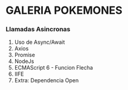   <h1>GALERIA POKEMONES</h1>
  <h3>Llamadas Asincronas</h3>
  <ol>
    <li>Uso de Async/Await</li>
    <li>Axios</li>
    <li>Promise</li>
    <li>NodeJs</li>
    <li>ECMAScript 6 - Funcion Flecha</li>
    <li>IIFE</li>
    <li>Extra: Dependencia Open</li>

  </ol>
